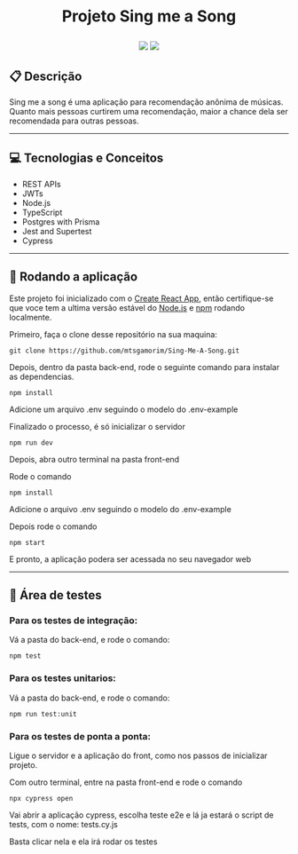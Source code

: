 # <p align = "center"> Projeto Sing me a Song </p>

<p align = "center">
   <img src="https://img.shields.io/badge/author-Matheus Amorim-4dae71?style=flat-square" />
   <img src="https://img.shields.io/github/languages/count/mtsgamorim/Sing-Me-A-Song?color=4dae71&style=flat-square" />
</p>

## :clipboard: Descrição

Sing me a song é uma aplicação para recomendação anônima de músicas. Quanto mais pessoas curtirem uma recomendação, maior a chance dela ser recomendada para outras pessoas.

---

## :computer: Tecnologias e Conceitos

- REST APIs
- JWTs
- Node.js
- TypeScript
- Postgres with Prisma
- Jest and Supertest
- Cypress

---

## 🏁 Rodando a aplicação

Este projeto foi inicializado com o [Create React App](https://github.com/facebook/create-react-app), então certifique-se que voce tem a ultima versão estável do [Node.js](https://nodejs.org/en/download/) e [npm](https://www.npmjs.com/) rodando localmente.

Primeiro, faça o clone desse repositório na sua maquina:

```
git clone https://github.com/mtsgamorim/Sing-Me-A-Song.git
```

Depois, dentro da pasta back-end, rode o seguinte comando para instalar as dependencias.

```
npm install
```

Adicione um arquivo .env seguindo o modelo do .env-example

Finalizado o processo, é só inicializar o servidor

```
npm run dev
```

Depois, abra outro terminal na pasta front-end

Rode o comando

```
npm install
```

Adicione o arquivo .env seguindo o modelo do .env-example

Depois rode o comando

```
npm start
```

E pronto, a aplicação podera ser acessada no seu navegador web

---

## 🏁 Área de testes

### Para os testes de integração:

Vá a pasta do back-end, e rode o comando:

```
npm test
```

### Para os testes unitarios:

Vá a pasta do back-end, e rode o comando:

```
npm run test:unit
```

### Para os testes de ponta a ponta:

Ligue o servidor e a aplicação do front, como nos passos de inicializar projeto.

Com outro terminal, entre na pasta front-end e rode o comando

```
npx cypress open
```

Vai abrir a aplicação cypress, escolha teste e2e e lá ja estará o script de tests, com o nome: tests.cy.js

Basta clicar nela e ela irá rodar os testes
